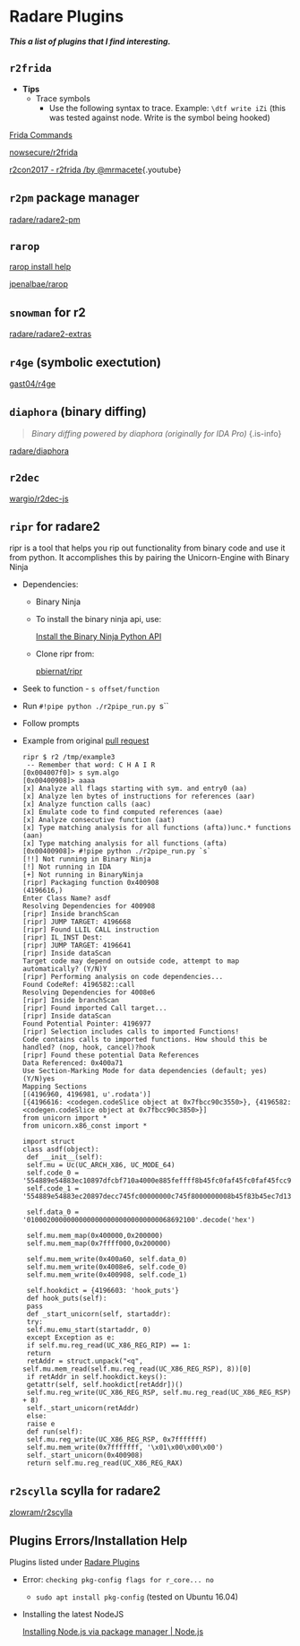 # Radare Plugins

**_This a list of plugins that I find interesting._** 

## `r2frida`

  - **Tips**
    - Trace symbols
      - Use the following syntax to trace. Example: `\dtf write iZi` (this was tested against node. Write is the symbol being hooked)

  [Frida Commands](./Frida-Commands)

  [nowsecure/r2frida](https://github.com/nowsecure/r2frida)

  [r2con2017 - r2frida /by @mrmacete](https://www.youtube.com/watch?list=PLjIhlLNy_Y9Oe-nfcPEpaki0_En5dhQ5S&time_continue=15&v=URyd4bcV-Ik){.youtube}

## `r2pm` package manager

  [radare/radare2-pm](https://github.com/radare/radare2-pm/tree/master/db)

## `rarop`

  [rarop install help](./plugins/rarop-install-help)

  [jpenalbae/rarop](https://github.com/jpenalbae/rarop)

## `snowman` for r2

  [radare/radare2-extras](https://github.com/radare/radare2-extras/tree/master/r2snowman)

## `r4ge` (symbolic exectution)

  [gast04/r4ge](https://github.com/gast04/r4ge)

## `diaphora` (binary diffing)
  > _Binary diffing powered by diaphora (originally for IDA Pro)_ {.is-info}

  [radare/diaphora](https://github.com/radare/diaphora)

## `r2dec`

  [wargio/r2dec-js](https://github.com/wargio/r2dec-js)

## `ripr` for radare2

  ripr is a tool that helps you rip out functionality from binary code and use it from python. It accomplishes this by pairing the Unicorn-Engine with Binary Ninja

  - Dependencies:
    - Binary Ninja
    - To install the binary ninja api, use:

      [Install the Binary Ninja Python API](https://gist.github.com/withzombies/c9ab65b878d05fa20878d6c2bfa935d9)

    - Clone ripr from:

      [pbiernat/ripr](https://github.com/pbiernat/ripr)

  - Seek to function - `s offset/function`
  - Run `#!pipe python ./r2pipe_run.py `s``
  - Follow prompts
  - Example from original [pull request](https://github.com/pbiernat/ripr/pull/9)

        ripr $ r2 /tmp/example3 
         -- Remember that word: C H A I R
        [0x004007f0]> s sym.algo
        [0x00400908]> aaaa
        [x] Analyze all flags starting with sym. and entry0 (aa)
        [x] Analyze len bytes of instructions for references (aar)
        [x] Analyze function calls (aac)
        [x] Emulate code to find computed references (aae)
        [x] Analyze consecutive function (aat)
        [x] Type matching analysis for all functions (afta))unc.* functions (aan)
        [x] Type matching analysis for all functions (afta)
        [0x00400908]> #!pipe python ./r2pipe_run.py `s`
        [!!] Not running in Binary Ninja
        [!] Not running in IDA
        [+] Not running in BinaryNinja
        [ripr] Packaging function 0x400908
        (4196616,)
        Enter Class Name? asdf
        Resolving Dependencies for 400908
        [ripr] Inside branchScan
        [ripr] JUMP TARGET: 4196668
        [ripr] Found LLIL CALL instruction
        [ripr] IL_INST Dest:
        [ripr] JUMP TARGET: 4196641
        [ripr] Inside dataScan
        Target code may depend on outside code, attempt to map automatically? (Y/N)Y
        [ripr] Performing analysis on code dependencies...
        Found CodeRef: 4196582::call
        Resolving Dependencies for 4008e6
        [ripr] Inside branchScan
        [ripr] Found imported Call target...
        [ripr] Inside dataScan
        Found Potential Pointer: 4196977
        [ripr] Selection includes calls to imported Functions!
        Code contains calls to imported functions. How should this be handled? (nop, hook, cancel)?hook
        [ripr] Found these potential Data References
        Data Referenced: 0x400a71
        Use Section-Marking Mode for data dependencies (default; yes) (Y/N)yes
        Mapping Sections
        [(4196960, 4196981, u'.rodata')]
        [{4196616: <codegen.codeSlice object at 0x7fbcc90c3550>}, {4196582: <codegen.codeSlice object at 0x7fbcc90c3850>}]
        from unicorn import *
        from unicorn.x86_const import *
        
        import struct
        class asdf(object):
         def __init__(self):
         self.mu = Uc(UC_ARCH_X86, UC_MODE_64)
         self.code_0 = '554889e54883ec10897dfcbf710a4000e885feffff8b45fc0faf45fc0faf45fcc9c3'.decode('hex') 
         self.code_1 = '554889e54883ec20897decc745fc00000000c745f8000000008b45f83b45ec7d138b45f889c7e8b3ffffff0145fc8345f801ebe58b45fcc9c3'.decode('hex') 
        
         self.data_0 = '010002000000000000000000000000000068692100'.decode('hex') 
        
         self.mu.mem_map(0x400000,0x200000)
         self.mu.mem_map(0x7ffff000,0x200000)
        
         self.mu.mem_write(0x400a60, self.data_0)
         self.mu.mem_write(0x4008e6, self.code_0)
         self.mu.mem_write(0x400908, self.code_1)
        
         self.hookdict = {4196603: 'hook_puts'}
         def hook_puts(self):
         pass
         def _start_unicorn(self, startaddr):
         try:
         self.mu.emu_start(startaddr, 0)
         except Exception as e:
         if self.mu.reg_read(UC_X86_REG_RIP) == 1:
         return
         retAddr = struct.unpack("<q", self.mu.mem_read(self.mu.reg_read(UC_X86_REG_RSP), 8))[0]
         if retAddr in self.hookdict.keys():
         getattr(self, self.hookdict[retAddr])()
         self.mu.reg_write(UC_X86_REG_RSP, self.mu.reg_read(UC_X86_REG_RSP) + 8)
         self._start_unicorn(retAddr)
         else:
         raise e
         def run(self):
         self.mu.reg_write(UC_X86_REG_RSP, 0x7fffffff)
         self.mu.mem_write(0x7fffffff, '\x01\x00\x00\x00')
         self._start_unicorn(0x400908)
         return self.mu.reg_read(UC_X86_REG_RAX)

## `r2scylla` scylla for radare2

  [zlowram/r2scylla](undefined)

## Plugins Errors/Installation Help

  Plugins listed under [Radare Plugins](https://www.notion.so/8fc9a9d1-dea8-4417-bae5-c4dccde5d273) 

  - Error: `checking pkg-config flags for r_core... no`
    - `sudo apt install pkg-config` (tested on Ubuntu 16.04)
  - Installing the latest NodeJS

    [Installing Node.js via package manager | Node.js](undefined)